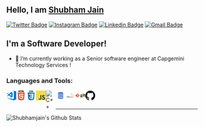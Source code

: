 ## Hello, I am [Shubham Jain](https://shubhamjain45.github.io/)
[![Twitter Badge](https://img.shields.io/badge/-@shubhamjain4696-1ca0f1?style=flat-square&labelColor=1ca0f1&logo=twitter&logoColor=white&link=https://twitter.com/shubhamjain4696)](https://twitter.com/shubhamjain4696) 
[![Instagram Badge](https://img.shields.io/badge/-@shubham_h_jain-F44747?style=flat-square&labelColor=F44747&logo=instagram&logoColor=white&link=https://instagram.com/shubham_h_jain)](https://www.instagram.com/shubham_h_jain/)
[![Linkedin Badge](https://img.shields.io/badge/-shubhamharishjain-blue?style=flat-square&logo=Linkedin&logoColor=white&link=https://www.linkedin.com/in/shubham-harish-jain/)](https://www.linkedin.com/in/shubham-harish-jain/)
[![Gmail Badge](https://img.shields.io/badge/-shubhamjain4696@gmail.com-c14438?style=flat-square&logo=Gmail&logoColor=white&link=mailto:shubhamjain4696@gmail.com)](mailto:shubhamjain4696@gmail.com)
<!--### [Hi <img src="https://raw.githubusercontent.com/ABSphreak/ABSphreak/master/gifs/Hi.gif" width="30px"> I am Shubham Jain](https://shubhamjain45.github.io/) -->

## I'm a Software Developer!
- 🔭 I’m currently working as a Senior software engineer at Capgemini Technology Services !


<!--
### Connect with me:
[<img align="left" alt="Shubhamjain-portfolio" width="22px" src="https://raw.githubusercontent.com/iconic/open-iconic/master/svg/globe.svg" />][website]
[<img align="left" alt="Shubhamjain | Twitter" width="22px" src="https://cdn.jsdelivr.net/npm/simple-icons@v3/icons/twitter.svg" />][twitter]
[<img align="left" alt="Shubhamjain | LinkedIn" width="22px" src="https://cdn.jsdelivr.net/npm/simple-icons@v3/icons/linkedin.svg" />][linkedin]
[<img align="left" alt="Shubhamjain | Instagram" width="22px" src="https://cdn.jsdelivr.net/npm/simple-icons@v3/icons/instagram.svg" />][instagram]
<br /> -->

### Languages and Tools:

<img align="left" alt="Visual Studio Code" width="26px" src="https://raw.githubusercontent.com/github/explore/80688e429a7d4ef2fca1e82350fe8e3517d3494d/topics/visual-studio-code/visual-studio-code.png" />
<img align="left" alt="HTML5" width="26px" src="https://raw.githubusercontent.com/github/explore/80688e429a7d4ef2fca1e82350fe8e3517d3494d/topics/html/html.png" />
<img align="left" alt="CSS3" width="26px" src="https://raw.githubusercontent.com/github/explore/80688e429a7d4ef2fca1e82350fe8e3517d3494d/topics/css/css.png" />
<img align="left" alt="JavaScript" width="26px" src="https://raw.githubusercontent.com/github/explore/80688e429a7d4ef2fca1e82350fe8e3517d3494d/topics/javascript/javascript.png" />
<img align="left" alt="C++" width="26px" src="https://i.pinimg.com/originals/99/f8/87/99f887833c475448723d3c9ac16c179b.png" />
<img align="left" alt="SQL" width="26px" src="https://raw.githubusercontent.com/github/explore/80688e429a7d4ef2fca1e82350fe8e3517d3494d/topics/sql/sql.png" />
<img align="left" alt="MySQL" width="26px" src="https://raw.githubusercontent.com/github/explore/80688e429a7d4ef2fca1e82350fe8e3517d3494d/topics/mysql/mysql.png" />
<img align="left" alt="Git" width="26px" src="https://raw.githubusercontent.com/github/explore/80688e429a7d4ef2fca1e82350fe8e3517d3494d/topics/git/git.png" />
<img align="left" alt="GitHub" width="26px" src="https://raw.githubusercontent.com/github/explore/78df643247d429f6cc873026c0622819ad797942/topics/github/github.png" />
<br />
<br />

---


<img align="left" alt="Shubhamjain's Github Stats" src="https://github-readme-stats.codestackr.vercel.app/api?username=Shubhamjain45&show_icons=true&hide_border=true" />

[website]: https://shubhamjain45.github.io/
[twitter]: https://twitter.com/shubhamjain4696
[instagram]: https://www.instagram.com/shubham_h_jain/
[linkedin]: https://www.linkedin.com/in/shubham-harish-jain/
